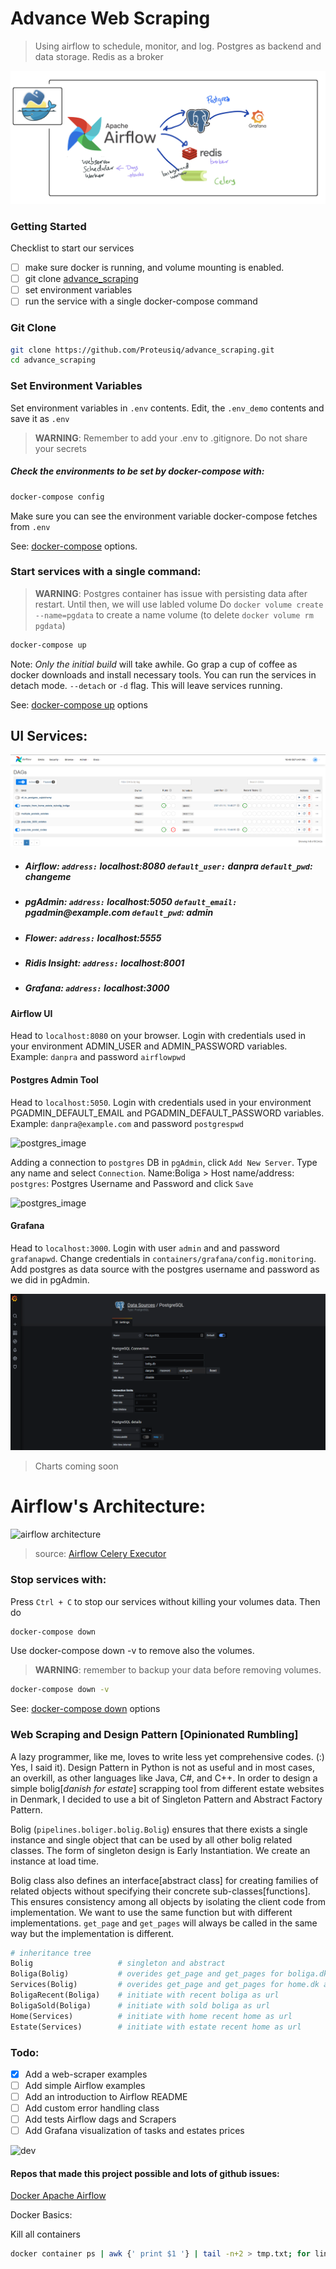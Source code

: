 # Advance Web Scraping
> Using airflow to schedule, monitor, and log. Postgres as backend and data storage. Redis as a broker

![advance_image](images/advance_design.jpg)

### Getting Started
Checklist to start our services

- [ ] make sure docker is running, and volume mounting is enabled.
- [ ] git clone [advance_scraping](https://github.com/Proteusiq/advance_scraping.git)
- [ ] set environment variables
- [ ] run the service with a single docker-compose command

### Git Clone
```bash
git clone https://github.com/Proteusiq/advance_scraping.git
cd advance_scraping
```


### Set Environment Variables

Set environment variables in `.env` contents. Edit, the `.env_demo` contents and save it as `.env`
> **WARNING**: Remember to add your .env to .gitignore. Do not share your secrets

##### Check the environments to be set by docker-compose with:

```bash
docker-compose config
```

Make sure you can see the environment variable docker-compose fetches from `.env`

See: [docker-compose](https://docs.docker.com/compose/reference/overview/) options.

### Start services with a single command:

> **WARNING**: Postgres container has issue with persisting data after restart. Until then, we will use labled volume
> Do `docker volume create --name=pgdata` to create a name volume (to delete `docker volume rm pgdata`)

```bash
docker-compose up
```

Note: _Only the initial build_ will take awhile. Go grap a cup of coffee as docker downloads and install necessary tools. 
You can run the services in detach mode. `--detach` or `-d` flag. This will leave services running.

See: [docker-compose up](https://docs.docker.com/compose/reference/up/) options

## UI Services:
![advance_image](images/airflow_dag.png)
- ##### Airflow:  `address:` __localhost:8080__ `default_user:` __danpra__ `default_pwd`: __changeme__
- ##### pgAdmin: `address:` __localhost:5050__ `default_email:` __pgadmin@example.com__ `default_pwd`: __admin__
- ##### Flower: `address:` __localhost:5555__
- ##### Ridis Insight: `address:` __localhost:8001__ 
- ##### Grafana: `address:` __localhost:3000__  

#### Airflow UI
Head to `localhost:8080` on your browser. Login with credentials used in your environment ADMIN_USER and ADMIN_PASSWORD variables. Example: `danpra` and password `airflowpwd` 

#### Postgres Admin Tool
Head to `localhost:5050`. Login with credentials used in your environment PGADMIN_DEFAULT_EMAIL and PGADMIN_DEFAULT_PASSWORD variables. Example: `danpra@example.com` and password `postgrespwd`

![postgres_image](images/pgAdmin_login.png)

Adding a connection to `postgres` DB in `pgAdmin`, click `Add New Server`. Type any name and select `Connection`. Name:Boliga > Host name/address: `postgres`: Postgres Username and Password and click `Save`
  
 ![postgres_image](images/pgAdmin_connection.png) 

 #### Grafana
 Head to `localhost:3000`. Login with user `admin` and and password `grafanapwd`. Change credentials in `containers/grafana/config.monitoring`. Add postgres as data source with the postgres username and password as we did in pgAdmin.

![grafana_image](images/grafana_postgres.png) 
> Charts coming soon

# Airflow's Architecture:

![airflow architecture](https://airflow.apache.org/docs/apache-airflow/stable/_images/graphviz-91fd3ca4f3dc01a69b3f84fbcd6b5c7975945ba4.png)
> source: [Airflow Celery Executor](https://airflow.apache.org/docs/apache-airflow/stable/executor/celery.html)


### Stop services with:
Press `Ctrl + C` to stop our services without killing your volumes data. Then do

```bash
docker-compose down
```

Use docker-compose down -v to remove also the volumes. 
> **WARNING**: remember to backup your data before removing volumes. 

```bash
docker-compose down -v
```
See: [docker-compose down](https://docs.docker.com/compose/reference/down/) options
### Web Scraping and Design Pattern [Opinionated Rumbling]
A lazy programmer, like me, loves to write less yet comprehensive codes. (:) Yes, I said it). Design Pattern in Python is not as useful and in most cases, an overkill, as other languages like Java, C#, and C++. In order to design a simple bolig[_danish for estate_] scrapping tool from different estate websites in Denmark, I decided to use a bit of Singleton Pattern and Abstract Factory Pattern.

Bolig (`pipelines.boliger.bolig.Bolig`) ensures that there exists a single instance and single object that can be used by all other bolig related classes. The form of singleton design is Early Instantiation. We create an instance at load time. 

Bolig class also defines an interface[abstract class] for creating families of related objects without specifying their concrete sub-classes[functions]. This ensures consistency among all objects by isolating the client code from implementation. We want to use the same function but with different implementations. `get_page` and `get_pages` will always be called in the same way but the implementation is different.

```python
# inheritance tree
Bolig                   # singleton and abstract
Boliga(Bolig)           # overides get_page and get_pages for boliga.dk api logic
Services(Bolig)         # overides get_page and get_pages for home.dk and estate.dk api logic
BoligaRecent(Boliga)    # initiate with recent boliga as url
BoligaSold(Boliga)      # initiate with sold boliga as url
Home(Services)          # initiate with home recent home as url
Estate(Services)        # initiate with estate recent home as url
```


### Todo:
- [X] Add a web-scraper examples
- [ ] Add simple Airflow examples
- [ ] Add an introduction to Airflow  README
- [ ] Add custom error handling class
- [ ] Add tests Airflow dags and Scrapers
- [ ] Add Grafana visualization of tasks and estates prices

![dev](images/dev.png)

#### Repos that made this project possible and lots of github issues:

 [Docker Apache Airflow](https://github.com/puckel/docker-airflow)


Docker Basics:

Kill all containers
```bash
docker container ps | awk {' print $1 '} | tail -n+2 > tmp.txt; for line in $(cat tmp.txt); do docker container kill $line; done; rm tmp.txt
```

